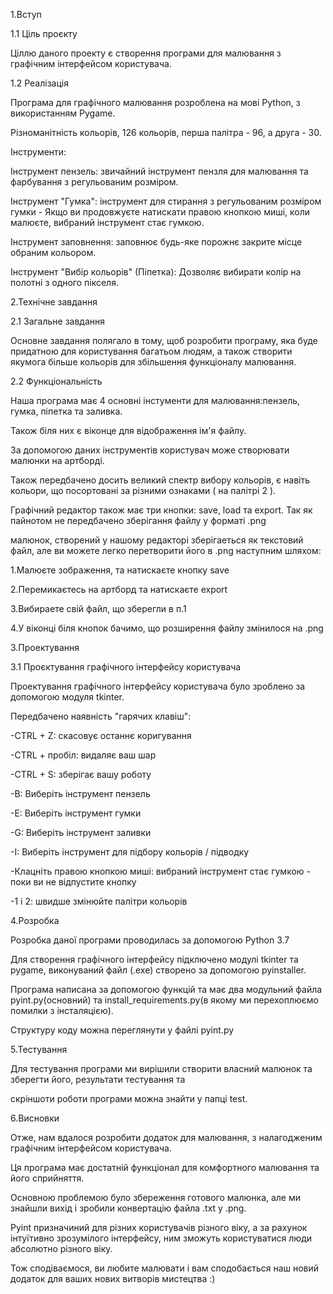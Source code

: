 

1.Вступ

1.1 Ціль проєкту

Ціллю даного проекту є створення програми для малювання з графічним інтерфейсом користувача.


1.2 Реалізація


Програма для графічного малювання розроблена на мові Python, з використанням Pygame.

Різноманітність кольорів, 126 кольорів, перша палітра - 96, а друга - 30.

Інструменти:

Інструмент пензель: звичайний інструмент пензля для малювання та фарбування з регульованим розміром.

Інструмент "Гумка": інструмент для стирання з регульованим розміром гумки - Якщо ви продовжуєте натискати правою кнопкою миші, коли малюєте, вибраний інструмент стає гумкою.

Інструмент заповнення: заповнює будь-яке порожнє закрите місце обраним кольором. 

Інструмент "Вибір кольорів" (Піпетка): Дозволяє вибирати колір на полотні з одного пікселя.










2.Технічне завдання

2.1 Загальне завдання

Основне завдання полягало в тому, щоб розробити програму, яка буде придатною для користування багатьом людям, а також створити якумога більше кольорів для збільшення функціоналу малювання.

2.2 Функціональність

Наша програма має 4 основні інстументи для малювання:пензель, гумка, піпетка та заливка.

Також біля них є віконце для відображення ім'я файлу.

За допомогою даних інструментів користувач може створювати малюнки на артборді.

Також передбачено досить великий спектр вибору кольорів, є навіть кольори, що посортовані за різними ознаками ( на палітрі 2 ).

Графічний редактор також має три кнопки: save, load та export. Так як пайнотом не передбачено зберігання файлу у форматі .png 

малюнок, створений у нашому редакторі зберігаеться як текстовий файл, але ви можете легко перетворити його в .png  наступним шляхом:

1.Малюєте зображення, та натискаєте кнопку save

2.Перемикаєтесь на артборд та натискаєте export

3.Вибираете свій файл, що зберегли в п.1

4.У віконці біля кнопок бачимо, що розширення файлу змінилося на .png 












3.Проектування

3.1 Проєктування графічного інтерфейсу користувача

Проектування графічного інтерфейсу користувача було зроблено за допомогою модуля tkinter.

Передбачено наявність "гарячих клавіш":

-CTRL + Z: скасовує останнє коригування

-CTRL + пробіл: видаляє ваш шар

-CTRL + S: зберігає вашу роботу

-B: Виберіть інструмент пензель

-E: Виберіть інструмент гумки

-G: Виберіть інструмент заливки

-I: Виберіть інструмент для підбору кольорів / підводку

-Клацніть правою кнопкою миші: вибраний інструмент стає гумкою - поки ви не відпустите кнопку

-1 і 2: швидше змінюйте палітри кольорів






4.Розробка

Розробка даної програми проводилась за допомогою Python 3.7

Для створення графічного інтерфейсу підключено модулі tkinter та pygame, виконуваний файл (.ехе) створено за допомогою pyinstaller.

Програма написана за допомогою функцій та має два модульний файла pyint.py(основний) та install_requirements.py(в якому ми перехоплюємо помилки з інсталяцією).

Структуру коду можна переглянути у файлі pyint.py







5.Тестування

Для тестування програми ми вирішили створити власний малюнок та зберегти його, результати тестування та 

скріншоти роботи програми можна знайти у папці test.







6.Висновки

Отже, нам вдалося розробити додаток для малювання, з налагодженим графічним інтерфейсом користувача.

Ця програма має достатній функціонал для комфортного малювання та його сприйняття.

Основною проблемою було збереження готового малюнка, але ми знайшли вихід і зробили конвертацію файла .txt y .png.

Pyint призначиний для різних користувачів різного віку, а за рахунок інтуїтивно зрозумілого інтерфейсу, ним зможуть користуватися люди абсолютно різного віку.

Тож сподіваємося, ви любите малювати і вам сподобається наш новий додаток для ваших нових витворів мистецтва :)


